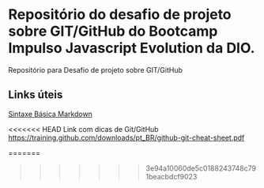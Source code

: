 # Repositório do desafio de projeto sobre GIT/GitHub do Bootcamp Impulso Javascript Evolution da DIO.
Repositório para Desafio de projeto sobre GIT/GitHub

## Links úteis
[Sintaxe Básica Markdown](https://www.markdownguide.org/basic-syntax/)

<<<<<<< HEAD
Link com dicas de Git/GitHub
https://training.github.com/downloads/pt_BR/github-git-cheat-sheet.pdf

=======
>>>>>>> 3e94a10060de5c0188243748c791beacbdcf9023
